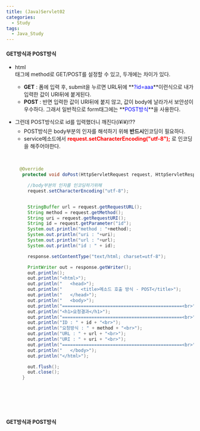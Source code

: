 ```yaml
---
title: (Java)Servlet02
categories:
  - Study
tags:
  - Java_Study
---
```


#### GET방식과 POST방식
* html <form>태그에 method로 GET/POST를 설정할 수 있고, 두개에는 차이가 있다.
  * **GET** : 폼에 입력 후, submit을 누르면 URL뒤에 **<span style="color:blue">?id=aaa</span>**이런식으로 내가 입력한 값이 URI뒤에 붙게된다.
  * **POST** : 반면 입력한 값이 URI뒤에 붙지 않고, 값이 body에 날라가서 보안성이 우수하다. 그래서 일반적으로 form태그에는 **<span style="color:blue">POST방식</span>**을 사용한다.
* 그런데 POST방식으로 id를 입력했더니 깨진다(ì¥ì¥)!??
    - POST방식은 body부분의 인자를 해석하기 위해 **반드시**인코딩이 필요하다.
    - service메소드에서 **<span style="color:red">request.setCharacterEncoding("utf-8");</span>** 로 인코딩을 해주어야한다.
<br>
  
```Java
     @Override
      protected void doPost(HttpServletRequest request, HttpServletResponse response) throws ServletException, IOException {

        //body부분의 인자를 인코딩하기위해
        request.setCharacterEncoding("utf-8");


        StringBuffer url = request.getRequestURL();
        String method = request.getMethod();
        String uri = request.getRequestURI();
        String id = request.getParameter("id");
        System.out.println("method : "+method);
        System.out.println("uri : "+uri);
        System.out.println("url : "+url);
        System.out.println("id : " + id);

        response.setContentType("text/html; charset=utf-8");

        PrintWriter out = response.getWriter();
        out.println();
        out.println("<html>");
        out.println("	<head>");
        out.println("		<title>메소드 호출 방식 - POST</title>");
        out.println("	</head>");
        out.println("	<body>");
        out.println("=============================================<br>");
        out.println("<h1>요청결과</h1>");
        out.println("=============================================<br>");
        out.println("ID : " + id + "<br>");
        out.println("요청방식 : " + method + "<br>");
        out.println("URL : " + url + "<br>");
        out.println("URI : " + uri + "<br>");
        out.println("=============================================<br>");
        out.println("	</body>");
        out.println("</html>");

        out.flush();
        out.close();
      } 
  
```
<br><br><br>
  
  
#### GET방식과 POST방식  
  
